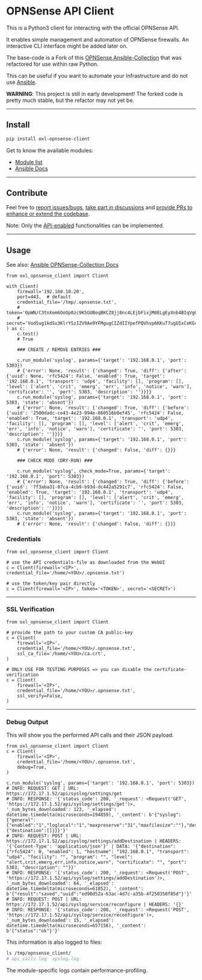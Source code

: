 # OPNSense API Client

This is a Python3 client for interacting with the official OPNSense API.

It enables simple management and automation of OPNSense firewalls. An interactive CLI interface might be added later on.

The base-code is a Fork of this [OPNSense Ansible-Collection](https://github.com/ansibleguy/collection_opnsense) that was refactored for use within raw Python.

This can be useful if you want to automate your Infrastructure and do not use [Ansible](https://www.ansible.com/how-ansible-works/).

**WARNING**: This project is still in early development! The forked code is pretty much stable, but the refactor may not yet be.

----

## Install

```bash
pip install oxl-opnsense-client
```

Get to know the available modules:

* [Module list](https://github.com/O-X-L/opnsense-api-client/tree/main/src/oxl_opnsense_client/plugins/modules)
* [Ansible Docs](https://opnsense.ansibleguy.net)

----

## Contribute

Feel free to [report issues/bugs](https://github.com/O-X-L/opnsense-api-client/issues), [take part in discussions](https://github.com/O-X-L/opnsense-api-client/discussions) and [provide PRs to enhance or extend the codebase](https://github.com/O-X-L/opnsense-api-client/pulls).

Note: Only the [API-enabled](https://docs.opnsense.org/development/api.html) functionalities can be implemented.

----

## Usage

See also: [Ansible OPNSense-Collection Docs](https://opnsense.ansibleguy.net/en/latest/usage/2_basic.html)

```python3
from oxl_opnsense_client import Client

with Client(
    firewall='192.168.10.20',
    port=443,  # default
    credential_file='/tmp/.opnsense.txt',
    # token='0pWN/C3tnXem6OoOp0zc9K5GUBoqBKCZ8jj8nc4LEjbFixjM0ELgEyXnb4BIqVgGNunuX0uLThblgp9Z',
    # secret='Vod5ug1kdSu3KlrYSzIZV9Ae9YFMgugCIZdIIYpefPQVhvp6KKuT7ugUIxCeKGvN6tj9uqduOzOzUlv',
) as c:
    c.test()
    # True

    ### CREATE / REMOVE ENTRIES ###
    
    c.run_module('syslog', params={'target': '192.168.0.1', 'port': 5303})
    # {'error': None, 'result': {'changed': True, 'diff': {'after': {'uuid': None, 'rfc5424': False, 'enabled': True, 'target': '192.168.0.1', 'transport': 'udp4', 'facility': [], 'program': [], 'level': ['alert', 'crit', 'emerg', 'err', 'info', 'notice', 'warn'], 'certificate': '', 'port': 5303, 'description': ''}}}}
    c.run_module('syslog', params={'target': '192.168.0.1', 'port': 5303, 'state': 'absent'})
    # {'error': None, 'result': {'changed': True, 'diff': {'before': {'uuid': '2500dadc-ce43-4e23-994e-860516b0ef45', 'rfc5424': False, 'enabled': True, 'target': '192.168.0.1', 'transport': 'udp4', 'facility': [], 'program': [], 'level': ['alert', 'crit', 'emerg', 'err', 'info', 'notice', 'warn'], 'certificate': '', 'port': 5303, 'description': ''}}}}
    c.run_module('syslog', params={'target': '192.168.0.1', 'port': 5303, 'state': 'absent'})
    # {'error': None, 'result': {'changed': False, 'diff': {}}}

    ### CHECK MODE (DRY-RUN) ###
    
    c.run_module('syslog', check_mode=True, params={'target': '192.168.0.1', 'port': 5303})
    # {'error': None, 'result': {'changed': True, 'diff': {'before': {'uuid': '7f3aba31-07ca-4cb9-b93d-dc442a5291c7', 'rfc5424': False, 'enabled': True, 'target': '192.168.0.1', 'transport': 'udp4', 'facility': [], 'program': [], 'level': ['alert', 'crit', 'emerg', 'err', 'info', 'notice', 'warn'], 'certificate': '', 'port': 5303, 'description': ''}}}}
    c.run_module('syslog', params={'target': '192.168.0.1', 'port': 5303, 'state': 'absent'})
    # {'error': None, 'result': {'changed': False, 'diff': {}}}
```


### Credentials

```python3
from oxl_opnsense_client import Client

# use the API credentials-file as downloaded from the WebUI
c = Client(firewall='<IP>', credential_file='/home/<YOU>/.opnsense.txt')

# use the token/key pair directly
c = Client(firewall='<IP>', token='<TOKEN>', secret='<SECRET>')
```

----

### SSL Verification

```python3
from oxl_opnsense_client import Client

# provide the path to your custom CA public-key
c = Client(
    firewall='<IP>',
    credential_file='/home/<YOU>/.opnsense.txt',
    ssl_ca_file='/home/<YOU>/ca.crt',
)

# ONLY USE FOR TESTING PURPOSES => you can disable the certificate-verification
c = Client(
    firewall='<IP>',
    credential_file='/home/<YOU>/.opnsense.txt',
    ssl_verify=False,
)
```

----

### Debug Output

This will show you the performed API calls and their JSON payload.

```python3
from oxl_opnsense_client import Client
c = Client(
    firewall='<IP>',
    credential_file='/home/<YOU>/.opnsense.txt',
    debug=True,
)

c.run_module('syslog', params={'target': '192.168.0.1', 'port': 5303})
# INFO: REQUEST: GET | URL: https://172.17.1.52/api/syslog/settings/get
# INFO: RESPONSE: '{'status_code': 200, '_request': <Request('GET', 'https://172.17.1.52/api/syslog/settings/get')>, '_num_bytes_downloaded': 123, '_elapsed': datetime.timedelta(microseconds=194859), '_content': b'{"syslog":{"general":{"enabled":"1","loglocal":"1","maxpreserve":"31","maxfilesize":""},"destinations":{"destination":[]}}}'}'
# INFO: REQUEST: POST | URL: https://172.17.1.52/api/syslog/settings/addDestination | HEADERS: '{'Content-Type': 'application/json'}' | DATA: '{"destination": {"rfc5424": 0, "enabled": 1, "hostname": "192.168.0.1", "transport": "udp4", "facility": "", "program": "", "level": "alert,crit,emerg,err,info,notice,warn", "certificate": "", "port": 5303, "description": ""}}'
# INFO: RESPONSE: '{'status_code': 200, '_request': <Request('POST', 'https://172.17.1.52/api/syslog/settings/addDestination')>, '_num_bytes_downloaded': 64, '_elapsed': datetime.timedelta(microseconds=61852), '_content': b'{"result":"saved","uuid":"ed90d52a-63ac-4d7c-a35b-4f250350f85d"}'}'
# INFO: REQUEST: POST | URL: https://172.17.1.52/api/syslog/service/reconfigure | HEADERS: '{}'
# INFO: RESPONSE: '{'status_code': 200, '_request': <Request('POST', 'https://172.17.1.52/api/syslog/service/reconfigure')>, '_num_bytes_downloaded': 15, '_elapsed': datetime.timedelta(microseconds=657156), '_content': b'{"status":"ok"}'}'
```

This information is also logged to files:

```bash
ls /tmp/opnsense_client/
# api_calls.log  syslog.log
```

The module-specific logs contain performance-profiling.
